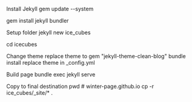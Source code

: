
Install  Jekyll
gem update --system

gem install jekyll bundler

Setup folder
jekyll new ice_cubes

cd icecubes

Change theme
replace theme to gem "jekyll-theme-clean-blog"
bundle install
replace theme in _config.yml

Build page
bundle exec jekyll  serve

Copy to final destination
pwd # winter-page.github.io
cp -r ice_cubes/_site/* .

